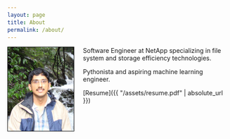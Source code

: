 ```yaml
---
layout: page
title: About
permalink: /about/
---
```


<img src="/assets/portfolio.jpg" align="left" width="150px" style="margin: 0px 20px 0px 0px; border: 1.5px solid black;" />

Software Engineer at NetApp specializing in file system and storage efficiency technologies.

Pythonista and aspiring machine learning engineer.

[Resume]({{ "/assets/resume.pdf" | absolute_url }})
